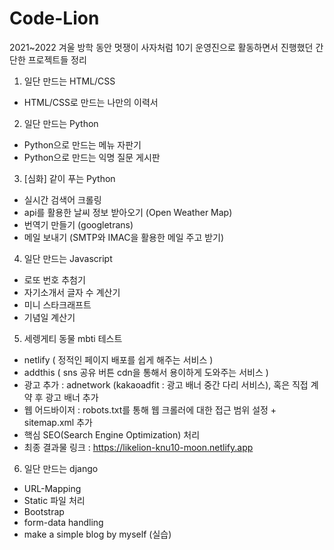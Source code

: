 # Code-Lion
2021~2022 겨울 방학 동안 멋쟁이 사자처럼 10기 운영진으로 활동하면서 진행했던 간단한 프로젝트들 정리

1. 일단 만드는 HTML/CSS
 - HTML/CSS로 만드는 나만의 이력서
 
2. 일단 만드는 Python
 - Python으로 만드는 메뉴 자판기
 - Python으로 만드는 익명 질문 게시판
 
3. [심화] 같이 푸는 Python
 - 실시간 검색어 크롤링
 - api를 활용한 날씨 정보 받아오기 (Open Weather Map)
 - 번역기 만들기 (googletrans)
 - 메일 보내기 (SMTP와 IMAC을 활용한 메일 주고 받기)
4. 일단 만드는 Javascript
 - 로또 번호 추첨기
 - 자기소개서 글자 수 계산기
 - 미니 스타크래프트
 - 기념일 계산기
5. 세렝게티 동물 mbti 테스트
 - netlify ( 정적인 페이지 배포를 쉽게 해주는 서비스 )
 - addthis ( sns 공유 버튼 cdn을 통해서 용이하게 도와주는 서비스 )
 - 광고 추가 : adnetwork (kakaoadfit : 광고 배너 중간 다리 서비스), 혹은 직접 계약 후 광고 배너 추가
 - 웹 어드바이저 : robots.txt를 통해 웹 크롤러에 대한 접근 범위 설정 + sitemap.xml 추가
 - 핵심 SEO(Search Engine Optimization) 처리
 - 최종 결과물 링크 : https://likelion-knu10-moon.netlify.app
6. 일단 만드는 django
- URL-Mapping
- Static 파일 처리
- Bootstrap
- form-data handling
- make a simple blog by myself (실습)
